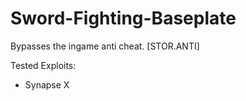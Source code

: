 # Sword-Fighting-Baseplate

Bypasses the ingame anti cheat. [STOR.ANTI]

Tested Exploits:
* Synapse X
